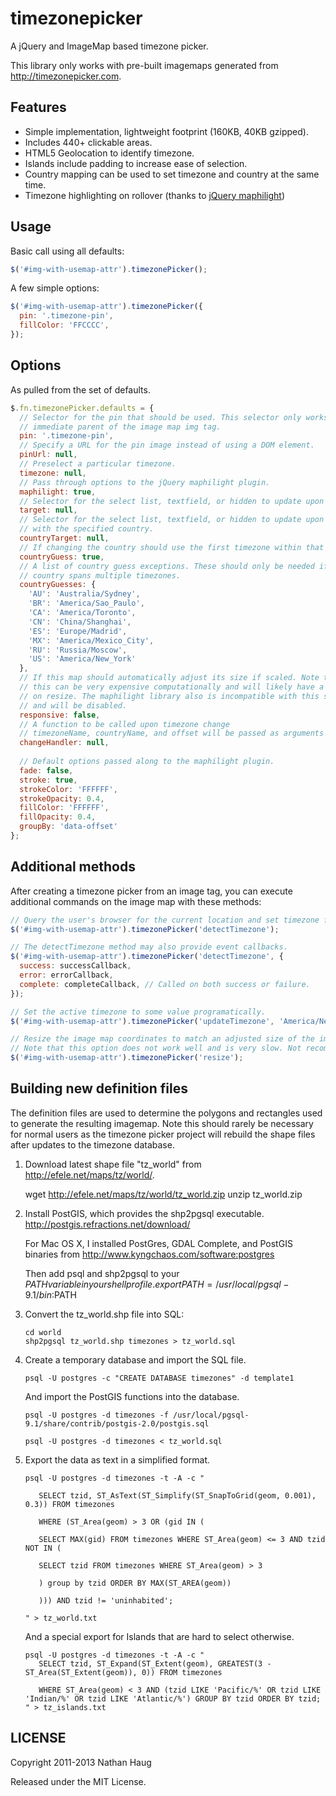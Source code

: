 timezonepicker
==============

A jQuery and ImageMap based timezone picker.

This library only works with pre-built imagemaps generated from
http://timezonepicker.com.

Features
--------

- Simple implementation, lightweight footprint (160KB, 40KB gzipped).
- Includes 440+ clickable areas.
- HTML5 Geolocation to identify timezone.
- Islands include padding to increase ease of selection.
- Country mapping can be used to set timezone and country at the same time.
- Timezone highlighting on rollover (thanks to [jQuery maphilight](http://davidlynch.org/projects/maphilight/docs/))

Usage
-----

Basic call using all defaults:
```javascript
$('#img-with-usemap-attr').timezonePicker();
```

A few simple options:
```javascript
$('#img-with-usemap-attr').timezonePicker({
  pin: '.timezone-pin',
  fillColor: 'FFCCCC',
});
```

Options
-------
As pulled from the set of defaults.

```javascript
$.fn.timezonePicker.defaults = {
  // Selector for the pin that should be used. This selector only works in the
  // immediate parent of the image map img tag.
  pin: '.timezone-pin',
  // Specify a URL for the pin image instead of using a DOM element.
  pinUrl: null,
  // Preselect a particular timezone.
  timezone: null,
  // Pass through options to the jQuery maphilight plugin.
  maphilight: true,
  // Selector for the select list, textfield, or hidden to update upon click.
  target: null,
  // Selector for the select list, textfield, or hidden to update upon click
  // with the specified country.
  countryTarget: null,
  // If changing the country should use the first timezone within that country.
  countryGuess: true,
  // A list of country guess exceptions. These should only be needed if a
  // country spans multiple timezones.
  countryGuesses: {
    'AU': 'Australia/Sydney',
    'BR': 'America/Sao_Paulo',
    'CA': 'America/Toronto',
    'CN': 'China/Shanghai',
    'ES': 'Europe/Madrid',
    'MX': 'America/Mexico_City',
    'RU': 'Russia/Moscow',
    'US': 'America/New_York'
  },
  // If this map should automatically adjust its size if scaled. Note that
  // this can be very expensive computationally and will likely have a delay
  // on resize. The maphilight library also is incompatible with this setting
  // and will be disabled.
  responsive: false,
  // A function to be called upon timezone change
  // timezoneName, countryName, and offset will be passed as arguments
  changeHandler: null,
  
  // Default options passed along to the maphilight plugin.
  fade: false,
  stroke: true,
  strokeColor: 'FFFFFF',
  strokeOpacity: 0.4,
  fillColor: 'FFFFFF',
  fillOpacity: 0.4,
  groupBy: 'data-offset'
};
```

Additional methods
------------------
After creating a timezone picker from an image tag, you can execute additional
commands on the image map with these methods:

```javascript
// Query the user's browser for the current location and set timezone from that.
$('#img-with-usemap-attr').timezonePicker('detectTimezone');

// The detectTimezone method may also provide event callbacks.
$('#img-with-usemap-attr').timezonePicker('detectTimezone', {
  success: successCallback,
  error: errorCallback,
  complete: completeCallback, // Called on both success or failure.
});

// Set the active timezone to some value programatically.
$('#img-with-usemap-attr').timezonePicker('updateTimezone', 'America/New_York');

// Resize the image map coordinates to match an adjusted size of the image.
// Note that this option does not work well and is very slow. Not recommended.
$('#img-with-usemap-attr').timezonePicker('resize');
```

Building new definition files
-----------------------------

The definition files are used to determine the polygons and rectangles used to
generate the resulting imagemap. Note this should rarely be necessary for normal
users as the timezone picker project will rebuild the shape files after updates
to the timezone database.

1. Download latest shape file "tz_world" from
   http://efele.net/maps/tz/world/.

   wget http://efele.net/maps/tz/world/tz_world.zip
   unzip tz_world.zip

2. Install PostGIS, which provides the shp2pgsql executable.
   http://postgis.refractions.net/download/

   For Mac OS X, I installed PostGres, GDAL Complete, and PostGIS binaries from
   http://www.kyngchaos.com/software:postgres

   Then add psql and shp2pgsql to your $PATH variable in your shell profile.
   export PATH=/usr/local/pgsql-9.1/bin:$PATH

3. Convert the tz_world.shp file into SQL:

   ```
   cd world
   shp2pgsql tz_world.shp timezones > tz_world.sql
   ```

4. Create a temporary database and import the SQL file.

   ```
   psql -U postgres -c "CREATE DATABASE timezones" -d template1
   ```

   And import the PostGIS functions into the database.

   ```
   psql -U postgres -d timezones -f /usr/local/pgsql-9.1/share/contrib/postgis-2.0/postgis.sql

   psql -U postgres -d timezones < tz_world.sql
   ```

5. Export the data as text in a simplified format.

   ```
   psql -U postgres -d timezones -t -A -c "

      SELECT tzid, ST_AsText(ST_Simplify(ST_SnapToGrid(geom, 0.001), 0.3)) FROM timezones 

      WHERE (ST_Area(geom) > 3 OR (gid IN (

      SELECT MAX(gid) FROM timezones WHERE ST_Area(geom) <= 3 AND tzid NOT IN (

      SELECT tzid FROM timezones WHERE ST_Area(geom) > 3

      ) group by tzid ORDER BY MAX(ST_AREA(geom))

      ))) AND tzid != 'uninhabited';

   " > tz_world.txt
   ```

   And a special export for Islands that are hard to select otherwise.

   ```
   psql -U postgres -d timezones -t -A -c "
      SELECT tzid, ST_Expand(ST_Extent(geom), GREATEST(3 - ST_Area(ST_Extent(geom)), 0)) FROM timezones

      WHERE ST_Area(geom) < 3 AND (tzid LIKE 'Pacific/%' OR tzid LIKE 'Indian/%' OR tzid LIKE 'Atlantic/%') GROUP BY tzid ORDER BY tzid;
   " > tz_islands.txt
   ```

LICENSE
---------

Copyright 2011-2013 Nathan Haug

Released under the MIT License.

